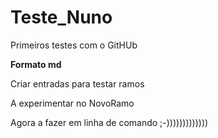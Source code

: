 # Teste_Nuno
Primeiros testes com o GitHUb

**Formato md**

Criar entradas para testar ramos

A experimentar no NovoRamo

Agora a fazer em linha de comando ;-)))))))))))))
